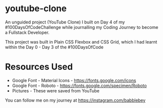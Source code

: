 # youtube-clone

An unguided project (YouTube Clone) I built on Day 4 of my #100DaysOfCodeChallenge while journalling my Coding Journey to become a Fullstack Developer.

This project was built in Plain CSS Flexbox and CSS Grid, which I had learnt within the Day 0 - Day 3 of the #100DaysOfCode

# Resources Used
- Google Font - Material Icons - https://fonts.google.com/icons
- Google Font - Roboto - https://fonts.google.com/specimen/Roboto
- Pictures - These were saved from YouTube

You can follow me on my journey at https://instagram.com/babblebey 